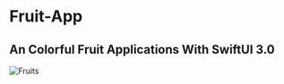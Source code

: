 # Fruit-App
## An Colorful Fruit Applications With SwiftUI 3.0

![Fruits](https://user-images.githubusercontent.com/108693860/181844237-c720a97f-dda0-4d25-b402-0a46c4421149.png)
